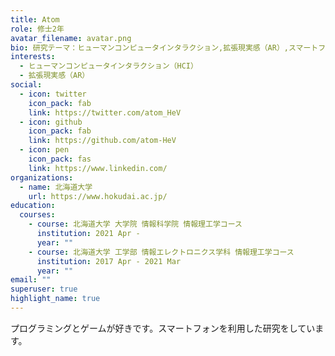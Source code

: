 ```yaml
---
title: Atom
role: 修士2年
avatar_filename: avatar.png
bio: 研究テーマ：ヒューマンコンピュータインタラクション,拡張現実感（AR）,スマートフォン
interests:
  - ヒューマンコンピュータインタラクション（HCI）
  - 拡張現実感（AR）
social:
  - icon: twitter
    icon_pack: fab
    link: https://twitter.com/atom_HeV
  - icon: github
    icon_pack: fab
    link: https://github.com/atom-HeV
  - icon: pen
    icon_pack: fas
    link: https://www.linkedin.com/
organizations:
  - name: 北海道大学
    url: https://www.hokudai.ac.jp/
education:
  courses:
    - course: 北海道大学 大学院 情報科学院 情報理工学コース
      institution: 2021 Apr -
      year: ""
    - course: 北海道大学 工学部 情報エレクトロニクス学科 情報理工学コース
      institution: 2017 Apr - 2021 Mar
      year: ""
email: ""
superuser: true
highlight_name: true
---
```

プログラミングとゲームが好きです。スマートフォンを利用した研究をしています。
